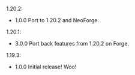 1.20.2:
- 1.0.0 Port to 1.20.2 and NeoForge.

1.20.1:
- 3.0.0 Port back features from 1.20.2 on Forge.

1.19.3:
- 1.0.0 Initial release! Woo!
